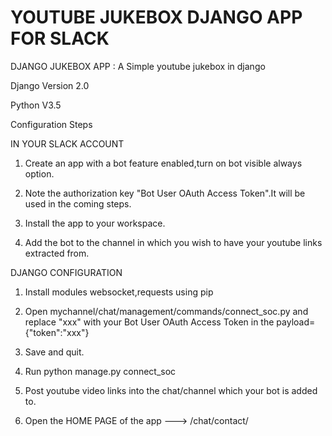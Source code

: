 # YOUTUBE JUKEBOX DJANGO APP FOR SLACK
DJANGO JUKEBOX APP : A Simple youtube jukebox in django 

Django Version 2.0

Python V3.5

Configuration Steps

IN YOUR SLACK ACCOUNT


1) Create an app with a bot feature enabled,turn on bot visible always option.

2) Note the authorization key "Bot User OAuth Access Token".It will be used in the coming steps.

3) Install the app to your workspace.

4) Add the bot to the channel in which you wish to have your youtube links extracted from.

DJANGO CONFIGURATION

1) Install modules websocket,requests using pip

2) Open mychannel/chat/management/commands/connect_soc.py and replace "xxx" with
your Bot User OAuth Access Token in the payload={"token":"xxx"} 

3) Save and quit.

4) Run python manage.py connect_soc

5) Post youtube video links into the chat/channel which your bot is added to.

6) Open the HOME PAGE of the app --->  /chat/contact/


